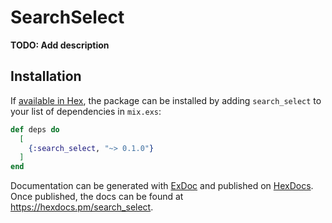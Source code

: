 # SearchSelect

**TODO: Add description**

## Installation

If [available in Hex](https://hex.pm/docs/publish), the package can be installed
by adding `search_select` to your list of dependencies in `mix.exs`:

```elixir
def deps do
  [
    {:search_select, "~> 0.1.0"}
  ]
end
```

Documentation can be generated with [ExDoc](https://github.com/elixir-lang/ex_doc)
and published on [HexDocs](https://hexdocs.pm). Once published, the docs can
be found at <https://hexdocs.pm/search_select>.

